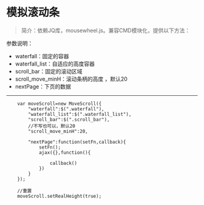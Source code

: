 模拟滚动条
=========

> 简介：依赖JQ库，mousewheel.js。兼容CMD模块化，提供以下方法：

参数说明：

- waterfall：固定的容器
- waterfall_list：自适应的高度容器
- scroll_bar：固定的滚动区域
- scroll_move_minH：滚动条柄的高度 ，默认20
- nextPage：下页的数据




----------

    	var moveScroll=new MoveScroll({
            "waterfall":$(".waterfall"),
            "waterfall_list":$(".waterfall_list"),
            "scroll_bar":$(".scroll_bar"),
            //不写也可以，默认20
            "scroll_move_minH":20,

            "nextPage":function(setFn,callback){
                setFn();
                ajax({},function(){

                    callback()
                })
            }
        });
        
        //重置
        moveScroll.setRealHeight(true);

    
   